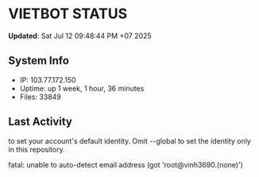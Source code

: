 # VIETBOT STATUS
**Updated**: Sat Jul 12 09:48:44 PM +07 2025

## System Info
- IP: 103.77.172.150
- Uptime: up 1 week, 1 hour, 36 minutes
- Files: 33849

## Last Activity

to set your account's default identity.
Omit --global to set the identity only in this repository.

fatal: unable to auto-detect email address (got 'root@vinh3690.(none)')
